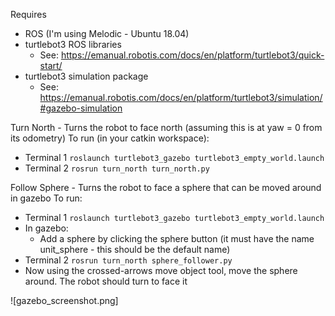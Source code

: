 Requires
* ROS (I'm using Melodic - Ubuntu 18.04)
* turtlebot3 ROS libraries
  * See: https://emanual.robotis.com/docs/en/platform/turtlebot3/quick-start/
* turtlebot3 simulation package
  * See: https://emanual.robotis.com/docs/en/platform/turtlebot3/simulation/#gazebo-simulation

Turn North - Turns the robot to face north (assuming this is at yaw = 0 from its odometry)
To run (in your catkin workspace):
* Terminal 1
`roslaunch turtlebot3_gazebo turtlebot3_empty_world.launch`
* Terminal 2
`rosrun turn_north turn_north.py`



Follow Sphere - Turns the robot to face a sphere that can be moved around in gazebo
To run:
* Terminal 1
`roslaunch turtlebot3_gazebo turtlebot3_empty_world.launch`
* In gazebo:
  * Add a sphere by clicking the sphere button (it must have the name unit_sphere - this should be the default name)
* Terminal 2
`rosrun turn_north sphere_follower.py`
* Now using the crossed-arrows move object tool, move the sphere around. The robot should turn to face it

![gazebo_screenshot.png]
